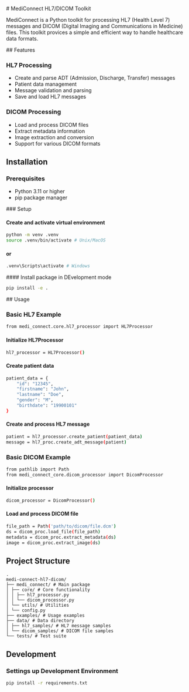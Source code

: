 # MediConnect HL7/DICOM Toolkit

MediConnect is a Python toolkit for processing HL7 (Health Level 7) messages and DICOM (Digital Imaging and Communications in Medicine) files. This toolkit provices a simple and efficient way to handle healthcare data formats.

## Features

### HL7 Processing
- Create and parse ADT (Admission, Discharge, Transfer) messages
- Patient data management
- Message validation and parsing
- Save and load HL7 messages

### DICOM Processing
- Load and process DICOM files
- Extract metadata information
- Image extraction and conversion
- Support for various DICOM formats

## Installation

### Prerequisites
- Python 3.11 or higher
- pip package manager

### Setup

#### Create and activate virtual environment
```bash
python -m venv .venv
source .venv/bin/activate # Unix/MacOS
```
#### or

```bash
.venv\Scripts\activate # Windows
```

#### Install package in DEvelopment mode

```bash
pip install -e .
```

## Usage

### Basic HL7 Example

```bash
from medi_connect.core.hl7_processor import HL7Processor
```
#### Initialize HL7Processor

```bash
hl7_processor = HL7Processor()
```

#### Create patient data

```bash
patient_data = {
    "id": "12345",
    "firstname": "John",
    "lastname": "Doe",
    "gender": "M",
    "birthdate": "19900101"
}
```

#### Create and process HL7 message

```bash
patient = hl7_processor.create_patient(patient_data)
message = hl7_proc.create_adt_message(patient)
```


### Basic DICOM Example
```bash
from pathlib import Path
from medi_connect_core.dicom_processor import DicomProcessor
```

#### Initialize processor
```bash
dicom_processor = DicomProcessor()
```

#### Load and process DICOM file
```bash
file_path = Path('path/to/dicom/file.dcm')
ds = dicom_proc.load_file(file_path)
metadata = dicom_proc.extract_metadata(ds)
image = dicom_proc.extract_image(ds)
```

## Project Structure
    .
    medi-connect-hl7-dicom/
    ├── medi_connect/ # Main package
    │ ├── core/ # Core functionality
    │ │ ├── hl7_processor.py
    │ │ └── dicom_processor.py
    │ └── utils/ # Utilities
    │ └── config.py
    ├── examples/ # Usage examples
    ├── data/ # Data directory
    │ ├── hl7_samples/ # HL7 message samples
    │ └── dicom_samples/ # DICOM file samples
    └── tests/ # Test suite

## Development

### Settings up Development Environment

```bash
pip install -r requirements.txt
```








